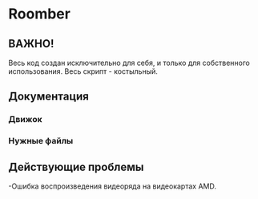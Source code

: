 # Roomber
## ВАЖНО!
Весь код создан исключительно для себя, и только для собственного использования. Весь скрипт - костыльный. 
## Документация
### Движок 
### Нужные файлы
## Действующие проблемы
-Ошибка воспроизведения видеоряда на видеокартах AMD.
